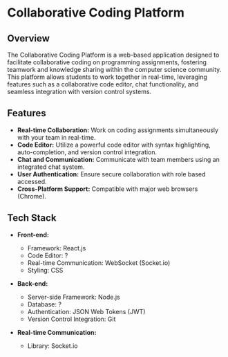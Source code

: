 # Collaborative Coding Platform

## Overview

The Collaborative Coding Platform is a web-based application designed to facilitate collaborative coding on programming assignments, fostering teamwork and knowledge sharing within the computer science community. This platform allows students to work together in real-time, leveraging features such as a collaborative code editor, chat functionality, and seamless integration with version control systems.

## Features

- **Real-time Collaboration:** Work on coding assignments simultaneously with your team in real-time.
- **Code Editor:** Utilize a powerful code editor with syntax highlighting, auto-completion, and version control integration.
- **Chat and Communication:** Communicate with team members using an integrated chat system.
- **User Authentication:** Ensure secure collaboration with role based accessed.
- **Cross-Platform Support:** Compatible with major web browsers (Chrome).

## Tech Stack

- **Front-end:**
  - Framework: React.js
  - Code Editor: ?
  - Real-time Communication: WebSocket (Socket.io)
  - Styling: CSS

- **Back-end:**
  - Server-side Framework: Node.js
  - Database: ?
  - Authentication: JSON Web Tokens (JWT)
  - Version Control Integration: Git

- **Real-time Communication:**
  - Library: Socket.io
